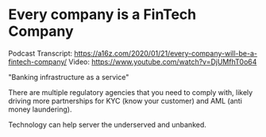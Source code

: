 # Every company is a FinTech Company

Podcast Transcript: https://a16z.com/2020/01/21/every-company-will-be-a-fintech-company/
Video: https://www.youtube.com/watch?v=DjUMfhT0o64

"Banking infrastructure as a service"

There are multiple regulatory agencies that you need to comply with, likely driving more partnerships for KYC (know your customer) and AML (anti money laundering).

Technology can help server the underserved and unbanked.
